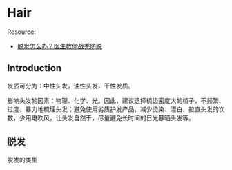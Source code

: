 # Hair

Resource:
* [脱发怎么办？医生教你战秃防脱](https://www.zhihu.com/pub/book/119570748)

## Introduction

发质可分为：中性头发，油性头发，干性发质。

影响头发的因素：物理、化学、光。因此，建议选择梳齿密度大的梳子，不频繁、过度、暴力地梳理头发；避免使用劣质护发产品，减少烫染、漂白、拉直头发的次数，少用电吹风，让头发自然干，尽量避免长时间的日光暴晒头发等。

## 脱发

脱发的类型